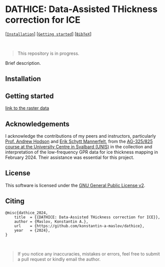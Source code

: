 # DATHICE: Data-Assisted THickness correction for ICE

<!-- [Konstantin A. Maslov](https://people.utwente.nl/k.a.maslov) -->

[[`Installation`](#installation)] [[`Getting started`](#getting%20started)] [[`BibTeX`](#citing)] 

<br/>

> This repository is in progress.

Brief description.

## Installation

## Getting started

[link to the raster data](https://bit.ly/4gce19k)

## Acknowledgements

I acknowledge the contributions of my peers and instructors, particularly [Prof. Andrew Hodson](https://www.unis.no/staff/andy-hodson/) and [Erik Schytt Mannerfelt](https://www.mn.uio.no/geo/english/people/aca/geohyd/erikmann/), from the [AG-325/825 course at the University Centre in Svalbard (UNIS)](https://www.unis.no/courses/ag-825-glaciology/) in the collection and interpretation of the low-frequency GPR data for ice thickness mapping in February 2024. 
Their assistance was essential for this project. 

## License

This software is licensed under the [GNU General Public License v2](LICENSE).

## Citing

```
@misc{dathice_2024,
    title  = {{DATHICE: Data-Assisted THickness correction for ICE}},
    author = {Maslov, Konstantin A.},
    url    = {https://github.com/konstantin-a-maslov/dathice},
    year   = {2024},
}
``` 

<br/>

> If you notice any inaccuracies, mistakes or errors, feel free to submit a pull request or kindly email the author.
